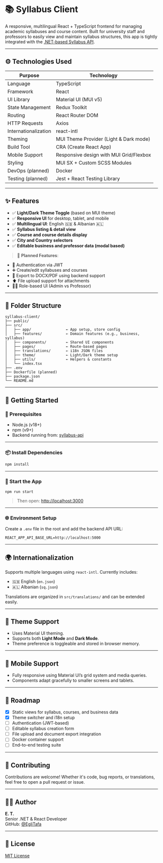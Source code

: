 # 📚 Syllabus Client

A responsive, multilingual React + TypeScript frontend for managing academic syllabuses and course content. Built for university staff and professors to easily view and maintain syllabus structures, this app is tightly integrated with the [.NET-based Syllabus API](https://github.com/EgliTafa/SyllabusAPI).

---

## ⚙️ Technologies Used

| Purpose           | Technology                           |
|-------------------|---------------------------------------|
| Language          | TypeScript                            |
| Framework         | React                                 |
| UI Library        | Material UI (MUI v5)                  |
| State Management  | Redux Toolkit                         |
| Routing           | React Router DOM                      |
| HTTP Requests     | Axios                                 |
| Internationalization | react-intl                        |
| Theming           | MUI Theme Provider (Light & Dark mode)|
| Build Tool        | CRA (Create React App)                |
| Mobile Support    | Responsive design with MUI Grid/Flexbox |
| Styling           | MUI SX + Custom SCSS Modules          |
| DevOps (planned)  | Docker                                |
| Testing (planned) | Jest + React Testing Library          |

---

## ✨ Features

- ✅ **Light/Dark Theme Toggle** (based on MUI theme)
- ✅ **Responsive UI** for desktop, tablet, and mobile
- ✅ **Multilingual UI**: English 🇬🇧 & Albanian 🇦🇱
- ✅ **Syllabus listing & detail view**
- ✅ **Course and course details display**
- ✅ **City and Country selectors**
- ✅ **Editable business and professor data (modal based)**

> 🧩 **Planned Features**:
- 🔐 Authentication via JWT
- ➕ Create/edit syllabuses and courses
- 📄 Export to DOCX/PDF using backend support
- ⬆️ File upload support for attachments
- 🧑‍🎓 Role-based UI (Admin vs Professor)

---

## 📁 Folder Structure

```
syllabus-client/
├── public/
├── src/
│   ├── app/                ← App setup, store config
│   ├── features/           ← Domain features (e.g., business, syllabus)
│   ├── components/         ← Shared UI components
│   ├── pages/              ← Route-based pages
│   ├── translations/       ← i18n JSON files
│   ├── theme/              ← Light/Dark theme setup
│   ├── utils/              ← Helpers & constants
│   └── index.tsx
├── .env
├── Dockerfile (planned)
├── package.json
└── README.md
```

---

## 🚀 Getting Started

### 🔧 Prerequisites

- Node.js (v18+)
- npm (v9+)
- Backend running from: [syllabus-api](https://github.com/EgliTafa/syllabus-api)

---

### 📦 Install Dependencies

```bash
npm install
```

---

### 🧪 Start the App

```bash
npm run start
```

> Then open: [http://localhost:3000](http://localhost:3000)

---

### 🌐 Environment Setup

Create a `.env` file in the root and add the backend API URL:

```
REACT_APP_API_BASE_URL=http://localhost:5000
```

---

## 🌍 Internationalization

Supports multiple languages using `react-intl`. Currently includes:

- 🇬🇧 English (`en.json`)
- 🇦🇱 Albanian (`sq.json`)

Translations are organized in `src/translations/` and can be extended easily.

---

## 🎨 Theme Support

- Uses Material UI theming.
- Supports both **Light Mode** and **Dark Mode**.
- Theme preference is toggleable and stored in browser memory.

---

## 📱 Mobile Support

- Fully responsive using Material UI’s grid system and media queries.
- Components adapt gracefully to smaller screens and tablets.

---

## 🚧 Roadmap

- [x] Static views for syllabus, courses, and business data
- [x] Theme switcher and i18n setup
- [ ] Authentication (JWT-based)
- [ ] Editable syllabus creation form
- [ ] File upload and document export integration
- [ ] Docker container support
- [ ] End-to-end testing suite

---

## 👥 Contributing

Contributions are welcome! Whether it's code, bug reports, or translations, feel free to open a pull request or issue.

---

## 👨‍💻 Author

**E. T.**  
Senior .NET & React Developer  
GitHub: [@EgliTafa](https://github.com/EgliTafa)

---

## 📄 License

[MIT License](LICENSE)
